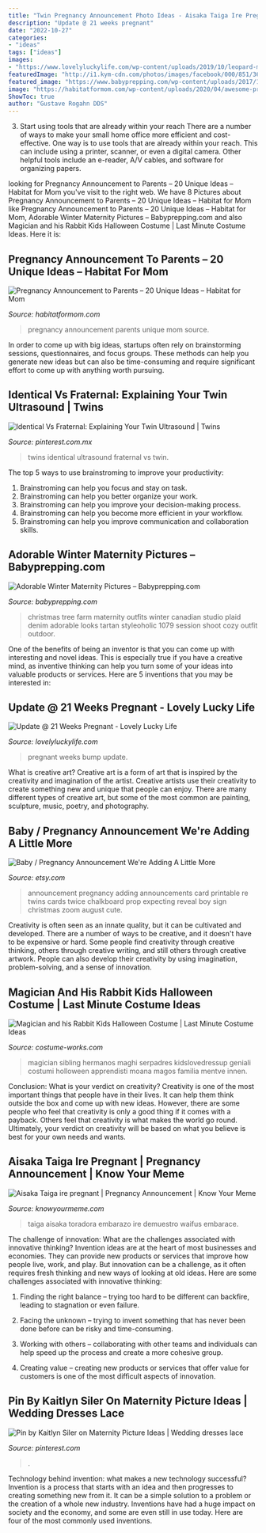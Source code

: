 ```yaml
---
title: "Twin Pregnancy Announcement Photo Ideas - Aisaka Taiga Ire Pregnant"
description: "Update @ 21 weeks pregnant"
date: "2022-10-27"
categories:
- "ideas"
tags: ["ideas"]
images:
- "https://www.lovelyluckylife.com/wp-content/uploads/2019/10/leopard-maternity-sweater-.jpg"
featuredImage: "http://i1.kym-cdn.com/photos/images/facebook/000/851/366/047.jpg"
featured_image: "https://www.babyprepping.com/wp-content/uploads/2017/12/0c63037d9456c22fe0ccd164d60b93f3.jpg"
image: "https://habitatformom.com/wp-content/uploads/2020/04/awesome-pregnancy-announcement-ideas-p6-1280x960-1024x576-min-1.jpg"
ShowToc: true
author: "Gustave Rogahn DDS"
---
```



3) Start using tools that are already within your reach
There are a number of ways to make your small home office more efficient and cost-effective. One way is to use tools that are already within your reach. This can include using a printer, scanner, or even a digital camera. Other helpful tools include an e-reader, A/V cables, and software for organizing papers.

	

		
looking for Pregnancy Announcement to Parents – 20 Unique Ideas – Habitat for Mom you've visit to the right web. We have 8 Pictures about Pregnancy Announcement to Parents – 20 Unique Ideas – Habitat for Mom like Pregnancy Announcement to Parents – 20 Unique Ideas – Habitat for Mom, Adorable Winter Maternity Pictures – Babyprepping.com and also Magician and his Rabbit Kids Halloween Costume | Last Minute Costume Ideas. Here it is:
		
    
## Pregnancy Announcement To Parents – 20 Unique Ideas – Habitat For Mom

<img loading=lazy src="https://habitatformom.com/wp-content/uploads/2020/04/awesome-pregnancy-announcement-ideas-p6-1280x960-1024x576-min-1.jpg" onerror="this.onerror=null;this.src='https://tse3.mm.bing.net/th?id=OIP.nAqjmVmIIN1eGatmYiI4lAHaEK&amp;pid=15.1';" alt="Pregnancy Announcement to Parents – 20 Unique Ideas – Habitat for Mom">

_Source: habitatformom.com_

>pregnancy announcement parents unique mom source. 

	

In order to come up with big ideas, startups often rely on brainstorming sessions, questionnaires, and focus groups. These methods can help you generate new ideas but can also be time-consuming and require significant effort to come up with anything worth pursuing.

    
## Identical Vs Fraternal: Explaining Your Twin Ultrasound | Twins

<img loading=lazy src="https://i.pinimg.com/736x/95/5f/5d/955f5d1f332d7daa661bca5ddc93f46f--baby--identical-twins.jpg" onerror="this.onerror=null;this.src='https://tse4.mm.bing.net/th?id=OIP.9_2Vh375oKBtodwSjzPThgHaNI&amp;pid=15.1';" alt="Identical Vs Fraternal: Explaining Your Twin Ultrasound | Twins">

_Source: pinterest.com.mx_

>twins identical ultrasound fraternal vs twin. 

	

The top 5 ways to use brainstroming to improve your productivity:
1. Brainstroming can help you focus and stay on task.
2. Brainstroming can help you better organize your work.
3. Brainstroming can help you improve your decision-making process.
4. Brainstroming can help you become more efficient in your workflow.
5. Brainstroming can help you improve communication and collaboration skills.

    
## Adorable Winter Maternity Pictures – Babyprepping.com

<img loading=lazy src="https://www.babyprepping.com/wp-content/uploads/2017/12/0c63037d9456c22fe0ccd164d60b93f3.jpg" onerror="this.onerror=null;this.src='https://tse1.mm.bing.net/th?id=OIP.L15dacxdu8wre020-HcqowHaLG&amp;pid=15.1';" alt="Adorable Winter Maternity Pictures – Babyprepping.com">

_Source: babyprepping.com_

>christmas tree farm maternity outfits winter canadian studio plaid denim adorable looks tartan styleoholic 1079 session shoot cozy outfit outdoor. 

	

One of the benefits of being an inventor is that you can come up with interesting and novel ideas. This is especially true if you have a creative mind, as inventive thinking can help you turn some of your ideas into valuable products or services. Here are 5 inventions that you may be interested in: 

    
## Update @ 21 Weeks Pregnant - Lovely Lucky Life

<img loading=lazy src="https://www.lovelyluckylife.com/wp-content/uploads/2019/10/leopard-maternity-sweater-.jpg" onerror="this.onerror=null;this.src='https://tse2.mm.bing.net/th?id=OIP.GtLS-apqinpQPyNIJEK4RQHaJ4&amp;pid=15.1';" alt="Update @ 21 Weeks Pregnant - Lovely Lucky Life">

_Source: lovelyluckylife.com_

>pregnant weeks bump update. 

	

What is creative art?
Creative art is a form of art that is inspired by the creativity and imagination of the artist. Creative artists use their creativity to create something new and unique that people can enjoy. There are many different types of creative art, but some of the most common are painting, sculpture, music, poetry, and photography.

    
## Baby / Pregnancy Announcement We&#039;re Adding A Little More

<img loading=lazy src="https://img1.etsystatic.com/057/0/10176001/il_570xN.742160761_3zcz.jpg" onerror="this.onerror=null;this.src='https://tse3.mm.bing.net/th?id=OIP.2aBaMnDHG2Cqnm-SkI20sQHaF7&amp;pid=15.1';" alt="Baby / Pregnancy Announcement We&#039;re Adding A Little More">

_Source: etsy.com_

>announcement pregnancy adding announcements card printable re twins cards twice chalkboard prop expecting reveal boy sign christmas zoom august cute. 

	

Creativity is often seen as an innate quality, but it can be cultivated and developed. There are a number of ways to be creative, and it doesn't have to be expensive or hard. Some people find creativity through creative thinking, others through creative writing, and still others through creative artwork. People can also develop their creativity by using imagination, problem-solving, and a sense of innovation.

    
## Magician And His Rabbit Kids Halloween Costume | Last Minute Costume Ideas

<img loading=lazy src="https://photos.costume-works.com/full/magician_and_his_rabbit.jpg" onerror="this.onerror=null;this.src='https://tse1.mm.bing.net/th?id=OIP.0PKDFfVJyrYdVnSGTgqfOAHaKf&amp;pid=15.1';" alt="Magician and his Rabbit Kids Halloween Costume | Last Minute Costume Ideas">

_Source: costume-works.com_

>magician sibling hermanos maghi serpadres kidslovedressup geniali costumi holloween apprendisti moana magos familia mentve innen. 

	

Conclusion: What is your verdict on creativity?
Creativity is one of the most important things that people have in their lives. It can help them think outside the box and come up with new ideas. However, there are some people who feel that creativity is only a good thing if it comes with a payback. Others feel that creativity is what makes the world go round. Ultimately, your verdict on creativity will be based on what you believe is best for your own needs and wants.

    
## Aisaka Taiga Ire Pregnant | Pregnancy Announcement | Know Your Meme

<img loading=lazy src="http://i1.kym-cdn.com/photos/images/facebook/000/851/366/047.jpg" onerror="this.onerror=null;this.src='https://tse4.mm.bing.net/th?id=OIP.lVQDv4LJ7T2Db_56dI8Q9AHaEK&amp;pid=15.1';" alt="Aisaka Taiga ire pregnant | Pregnancy Announcement | Know Your Meme">

_Source: knowyourmeme.com_

>taiga aisaka toradora embarazo ire demuestro waifus embarace. 

	

The challenge of innovation: What are the challenges associated with innovative thinking?
Invention ideas are at the heart of most businesses and economies. They can provide new products or services that improve how people live, work, and play. But innovation can be a challenge, as it often requires fresh thinking and new ways of looking at old ideas. Here are some challenges associated with innovative thinking:
1) Finding the right balance – trying too hard to be different can backfire, leading to stagnation or even failure.

2) Facing the unknown – trying to invent something that has never been done before can be risky and time-consuming.

3) Working with others – collaborating with other teams and individuals can help speed up the process and create a more cohesive group.

4) Creating value – creating new products or services that offer value for customers is one of the most difficult aspects of innovation.

    
## Pin By Kaitlyn Siler On Maternity Picture Ideas | Wedding Dresses Lace

<img loading=lazy src="https://i.pinimg.com/originals/89/30/4a/89304a0b011c71531133b3fc7e9cbcd0.jpg" onerror="this.onerror=null;this.src='https://tse1.mm.bing.net/th?id=OIP.qBEcDuXDQ22Z_MOF0zT9ewHaLH&amp;pid=15.1';" alt="Pin by Kaitlyn Siler on Maternity Picture Ideas | Wedding dresses lace">

_Source: pinterest.com_

>. 

	

Technology behind invention: what makes a new technology successful?
Invention is a process that starts with an idea and then progresses to creating something new from it. It can be a simple solution to a problem or the creation of a whole new industry. Inventions have had a huge impact on society and the economy, and some are even still in use today. Here are four of the most commonly used inventions.

